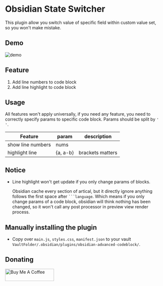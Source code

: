 # Obsidian State Switcher

This plugin allow you switch value of specific field within custom value set, so you won't make mistake.

## Demo

![demo](https://raw.githubusercontent.com/lijyze/obsidian-advanced-codeblock/main/assets/demo.gif)

## Feature

1. Add line numbers to code block
2. Add line highlight to code block

## Usage

All features won't apply universally, if you need any feature, you need to correctly specify params to specific code block. Params should be split by `' '`.

| Feature           | param    | description      |
| ----------------- | -------- | ---------------- |
| show line numbers | nums     |
| highlight line    | {a, a-b} | brackets matters |

## Notice

- Line highlight won't get update if you only change params of blocks.
  
  Obsidian cache every section of artical, but it directly ignore anything follows the first space after ```` ```language ````. Which means if you only change params of a code block, obsidian will think nothing has been changed, so it won't call any post processor in preview view render process. 

## Manually installing the plugin

-   Copy over `main.js`, `styles.css`, `manifest.json` to your vault `VaultFolder/.obsidian/plugins/obsidian-advanced-codeblock/`.

## Donating

<a href="https://www.buymeacoffee.com/lijyze" target="_blank"><img src="https://cdn.buymeacoffee.com/buttons/v2/default-red.png" alt="Buy Me A Coffee" style="height: 40px !important;width: 160px !important;" ></a>
